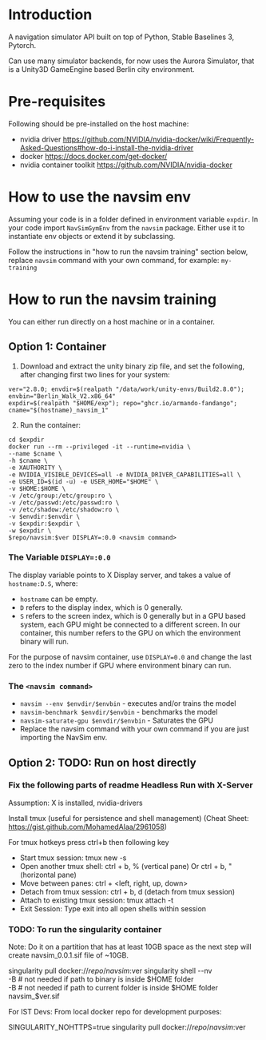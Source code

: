 # Introduction 
A navigation simulator API built on top of Python, Stable Baselines 3, Pytorch.

Can use many simulator backends, for now uses the Aurora Simulator, that is a 
Unity3D GameEngine based Berlin city environment.

# Pre-requisites

Following should be pre-installed on the host machine:
* nvidia driver https://github.com/NVIDIA/nvidia-docker/wiki/Frequently-Asked-Questions#how-do-i-install-the-nvidia-driver
* docker  https://docs.docker.com/get-docker/
* nvidia container toolkit https://github.com/NVIDIA/nvidia-docker

# How to use the navsim env 

Assuming your code is in a folder defined in environment variable `expdir`. 
In your code import `NavSimGymEnv` from the `navsim` package. Either use it to
instantiate env objects or extend it by subclassing.

Follow the instructions in "how to run the navsim training" section below, 
replace `navsim` command with your own command, for example: `my-training`

# How to run the navsim training

You can either run directly on a host machine or in a container. 

## Option 1: Container

1. Download and extract the unity binary zip file, and 
set the following, after changing first two lines for your system:
```
ver="2.8.0; envdir=$(realpath "/data/work/unity-envs/Build2.8.0"); envbin="Berlin_Walk_V2.x86_64"
expdir=$(realpath "$HOME/exp"); repo="ghcr.io/armando-fandango"; cname="$(hostname)_navsim_1"
```
2. Run the container:
```
cd $expdir
docker run --rm --privileged -it --runtime=nvidia \
--name $cname \
-h $cname \
-e XAUTHORITY \
-e NVIDIA_VISIBLE_DEVICES=all -e NVIDIA_DRIVER_CAPABILITIES=all \
-e USER_ID=$(id -u) -e USER_HOME="$HOME" \
-v $HOME:$HOME \
-v /etc/group:/etc/group:ro \
-v /etc/passwd:/etc/passwd:ro \
-v /etc/shadow:/etc/shadow:ro \
-v $envdir:$envdir \
-v $expdir:$expdir \
-w $expdir \
$repo/navsim:$ver DISPLAY=:0.0 <navsim command>
```

### The Variable `DISPLAY=:0.0`
The display variable points to X Display server, and takes a value of `hostname:D.S`, where:
* `hostname` can be empty.
* `D` refers to the display index, which is 0 generally.
* `S` refers to the screen index, which is 0 generally but in a GPU based system, each GPU might be connected to a different screen. In our container, this number refers to the GPU on which the environment binary will run.

For the purpose of navsim container, use `DISPLAY=0.0` and change the last zero to the index number if GPU where environment binary can run.

### The `<navsim command>`

* `navsim --env $envdir/$envbin` - executes and/or trains the model
* `navsim-benchmark $envdir/$envbin` - benchmarks the model
* `navsim-saturate-gpu $envdir/$envbin` - Saturates the GPU
* Replace the navsim command with your own command if you are just importing the NavSim env.

## Option 2: TODO: Run on host directly
### Fix the following parts of readme Headless Run with X-Server 

Assumption: X is installed, nvidia-drivers

Install tmux (useful for persistence and shell management) (Cheat Sheet: https://gist.github.com/MohamedAlaa/2961058)  

For tmux hotkeys press ctrl+b then following key  

* Start tmux session: tmux new -s <session name>
* Open another tmux shell: ctrl + b, % (vertical pane) Or ctrl + b, " (horizontal pane)
* Move between panes: ctrl + <left, right, up, down>
* Detach from tmux session: ctrl + b, d  (detach from tmux session)
* Attach to existing tmux session: tmux attach -t <session name>
* Exit Session: Type exit into all open shells within session

### TODO: To run the singularity container
Note: Do it on a partition that has at least 10GB space as the next step will create navsim_0.0.1.sif file of ~10GB.

singularity pull docker://$repo/navsim:$ver
singularity shell --nv \
-B <absolute path of sim binary folder> # not needed if path to binary is inside $HOME folder  
-B <absolute path of current folder> # not needed if path to current folder is inside $HOME folder
navsim_$ver.sif


For IST Devs: From local docker repo for development purposes:

SINGULARITY_NOHTTPS=true singularity pull docker://$repo/navsim:$ver
